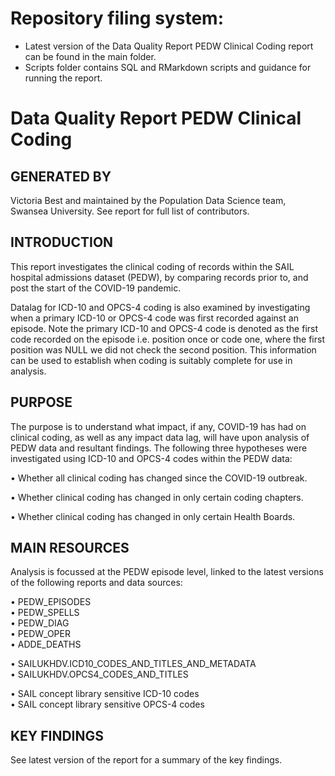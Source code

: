 # Repository filing system:

- Latest version of the Data Quality Report PEDW Clinical Coding report can be found in the main folder.
- Scripts folder contains SQL and RMarkdown scripts and guidance for running the report.

# Data Quality Report PEDW Clinical Coding

## GENERATED BY

Victoria Best and maintained by the Population Data Science team, Swansea University.
See report for full list of contributors.

## INTRODUCTION

This report investigates the clinical coding of records within the SAIL hospital admissions dataset (PEDW), by comparing records prior to, and post the start of the COVID-19 pandemic.

Datalag for ICD-10 and OPCS-4 coding is also examined by investigating when a primary ICD-10 or OPCS-4 code was first recorded against an episode. Note the primary ICD-10 and OPCS-4 code is denoted as the first code recorded on the episode i.e. position once or code one, where the first position was NULL we did not check the second position.  This information can be used to establish when coding is suitably complete for use in analysis.


## PURPOSE

The purpose is to understand what impact, if any, COVID-19 has had on clinical coding, as well as any impact data lag, will have upon analysis of PEDW data and resultant findings. The following three hypotheses were investigated using ICD-10 and OPCS-4 codes within the PEDW data:

•	Whether all clinical coding has changed since the COVID-19 outbreak.

•	Whether clinical coding has changed in only certain coding chapters.

•	Whether clinical coding has changed in only certain Health Boards.


## MAIN RESOURCES

Analysis is focussed at the PEDW episode level, linked to the latest versions of the following reports and data sources:

• PEDW_EPISODES<br />
• PEDW_SPELLS<br />
• PEDW_DIAG<br />
• PEDW_OPER<br />
• ADDE_DEATHS<br />

• SAILUKHDV.ICD10_CODES_AND_TITLES_AND_METADATA<br />
• SAILUKHDV.OPCS4_CODES_AND_TITLES

• SAIL concept library sensitive ICD-10 codes<br />
• SAIL concept library sensitive OPCS-4 codes


## KEY FINDINGS

See latest version of the report for a summary of the key findings.
